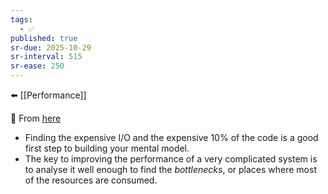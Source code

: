 ```yaml
---
tags:
  - ✅
published: true
sr-due: 2025-10-29
sr-interval: 515
sr-ease: 250
---
```

⬅️ [[Performance]]

🔗 From [here](https://braydie.gitbook.io/how-to-be-a-programmer/en/1-beginner/personal-skills/05-how-to-understand-performance-problems)

- Finding the expensive I/O and the expensive 10% of the code is a good first step to building your mental model.
- The key to improving the performance of a very complicated system is to analyse it well enough to find the _bottlenecks_, or places where most of the resources are consumed.